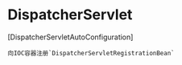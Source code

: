 # DispatcherServlet

[DispatcherServletAutoConfiguration]

```text
向IOC容器注册`DispatcherServletRegistrationBean`
```
